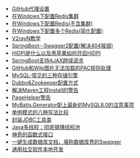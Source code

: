 - [GitHub代理设置](dos/GitHub代理设置.md)
- [在Windows下配置Redis集群](dos/在Windows下配置Redis集群.md)
- [在Windows下配置Redis(不含集群)](dos/在Windows下配置Redis(不含集群).md)
- [在Windows下配置多个Redis(简化配置)](dos/在Windows下配置多个Redis(简化配置).md)
- [V2rayN教学](dos/V2rayN教学.md)
- [SpringBoot--Swagger2配置(解决404报错)](dos/SpringBoot--Swagger2配置(解决404报错))
- [HiDPI是什么以及黑苹果如何开启HiDPI](dos/HiDPI是什么以及黑苹果如何开启HiDPI.md)
- [SpringBoot支持AJAX跨域请求](dos/SpringBoot支持AJAX跨域请求.md)
- [GitHub和Wiki图片无法加载的PAC规则处理](dos/GitHub和Wiki图片无法加载的PAC规则处理.md)
- [MySQL-常见的三种存储引擎](dos/MySQL-常见的三种存储引擎.md)
- [Dubbo&Zookeeper配置方式](dos/Dubbo&Zookeeper配置方式.md)
- [解决Maven工程install的警告](dos/解决Maven工程install的警告.md)
- [PageHelper警告](dos/PageHelper警告.md)
- [MyBatis.Generator配上最新的MySQL8.0的注意事项](dos/MyBatis.Generator配上最新的MySQL8.0的注意事项.md)
- [单例模式的八种写法比较](dos/单例模式的八种写法比较.md)
- [封装JDBC工具类](dos/封装JDBC工具类.md)
- [Java多线程：彻底搞懂线程池](dos/Java多线程：彻底搞懂线程池.md)
- [神奇的函数式接口](dos/神奇的函数式接口.md)
- [一键生成数据库文档，堪称数据库界的Swagger](dos/一键生成数据库文档，堪称数据库界的Swagger.md)
- [通用社交软件本地开发](dos/通用社交软件本地开发.md)

